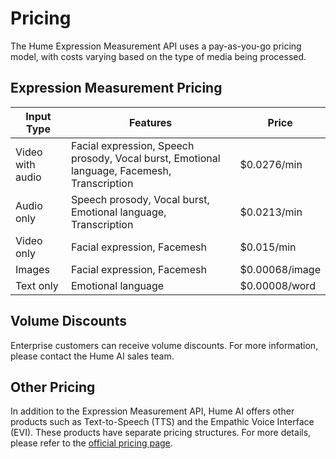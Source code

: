 # Pricing

The Hume Expression Measurement API uses a pay-as-you-go pricing model, with costs varying based on the type of media being processed.

## Expression Measurement Pricing

| Input Type | Features | Price |
|---|---|---|
| Video with audio | Facial expression, Speech prosody, Vocal burst, Emotional language, Facemesh, Transcription | $0.0276/min |
| Audio only | Speech prosody, Vocal burst, Emotional language, Transcription | $0.0213/min |
| Video only | Facial expression, Facemesh | $0.015/min |
| Images | Facial expression, Facemesh | $0.00068/image |
| Text only | Emotional language | $0.00008/word |

## Volume Discounts

Enterprise customers can receive volume discounts. For more information, please contact the Hume AI sales team.

## Other Pricing

In addition to the Expression Measurement API, Hume AI offers other products such as Text-to-Speech (TTS) and the Empathic Voice Interface (EVI). These products have separate pricing structures. For more details, please refer to the [official pricing page](https://www.hume.ai/pricing).

